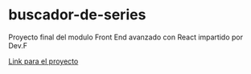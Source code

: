 # buscador-de-series
Proyecto final del modulo Front End avanzado con React impartido por Dev.F

[Link para el proyecto](https://binge-watching.netlify.app/)
